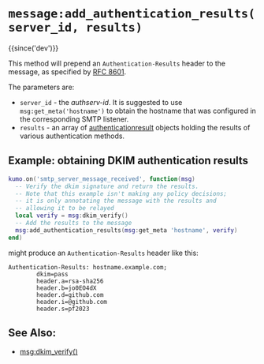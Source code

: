 # `message:add_authentication_results(server_id, results)`

{{since('dev')}}

This method will prepend an `Authentication-Results` header to the message, as
specified by [RFC 8601](https://datatracker.ietf.org/doc/html/rfc8601).

The parameters are:

  * `server_id` - the *authserv-id*.  It is suggested to use
    `msg:get_meta('hostname')` to obtain the hostname that was configured in
    the corresponding SMTP listener.
  * `results` - an array of [authenticationresult](../authenticationresult.md)
    objects holding the results of various authentication methods.

## Example: obtaining DKIM authentication results

```lua
kumo.on('smtp_server_message_received', function(msg)
  -- Verify the dkim signature and return the results.
  -- Note that this example isn't making any policy decisions;
  -- it is only annotating the message with the results and
  -- allowing it to be relayed
  local verify = msg:dkim_verify()
  -- Add the results to the message
  msg:add_authentication_results(msg:get_meta 'hostname', verify)
end)
```

might produce an `Authentication-Results` header like this:

```
Authentication-Results: hostname.example.com;
        dkim=pass
        header.a=rsa-sha256
        header.b=jo0EO4dX
        header.d=github.com
        header.i=@github.com
        header.s=pf2023
```

## See Also:

* [msg:dkim_verify()](dkim_verify.md)
